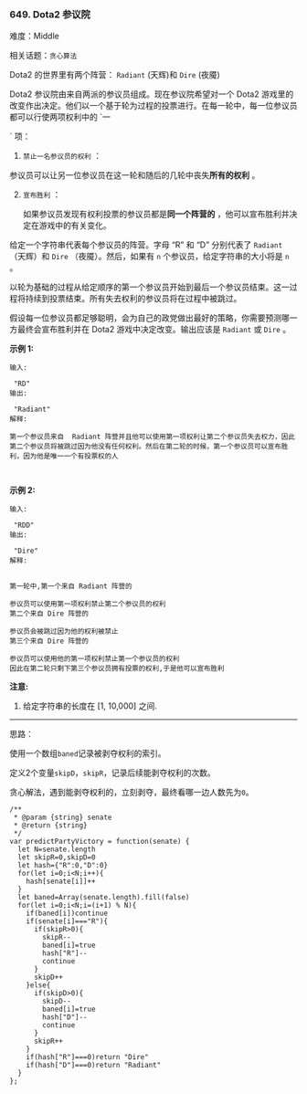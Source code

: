 ### 649. Dota2 参议院

难度：Middle

相关话题：`贪心算法`

Dota2 的世界里有两个阵营： `Radiant` (天辉)和 `Dire` (夜魇)



Dota2 参议院由来自两派的参议员组成。现在参议院希望对一个 Dota2 游戏里的改变作出决定。他们以一个基于轮为过程的投票进行。在每一轮中，每一位参议员都可以行使两项权利中的 `一

` 项：




1.  `禁止一名参议员的权利` ：



参议员可以让另一位参议员在这一轮和随后的几轮中丧失**所有的权利** 。




2.  `宣布胜利` ：








     如果参议员发现有权利投票的参议员都是**同一个阵营的** ，他可以宣布胜利并决定在游戏中的有关变化。







给定一个字符串代表每个参议员的阵营。字母 &ldquo;R&rdquo; 和 &ldquo;D&rdquo; 分别代表了 `Radiant` （天辉）和 `Dire` （夜魇）。然后，如果有  `n`  个参议员，给定字符串的大小将是 `n` 。



以轮为基础的过程从给定顺序的第一个参议员开始到最后一个参议员结束。这一过程将持续到投票结束。所有失去权利的参议员将在过程中被跳过。



假设每一位参议员都足够聪明，会为自己的政党做出最好的策略，你需要预测哪一方最终会宣布胜利并在 Dota2 游戏中决定改变。输出应该是 `Radiant` 或 `Dire` 。







**示例 1:** 





```
输入:

 "RD"
输出:

 "Radiant"
解释:

第一个参议员来自  Radiant 阵营并且他可以使用第一项权利让第二个参议员失去权力，因此第二个参议员将被跳过因为他没有任何权利。然后在第二轮的时候，第一个参议员可以宣布胜利，因为他是唯一一个有投票权的人



```


**示例 2:** 





```
输入:

 "RDD"
输出:

 "Dire"
解释:

 
第一轮中,第一个来自 Radiant 阵营的

参议员可以使用第一项权利禁止第二个参议员的权利
第二个来自 Dire 阵营的

参议员会被跳过因为他的权利被禁止
第三个来自 Dire 阵营的

参议员可以使用他的第一项权利禁止第一个参议员的权利
因此在第二轮只剩下第三个参议员拥有投票的权利,于是他可以宣布胜利

```






**注意:** 




1. 给定字符串的长度在 [1, 10,000] 之间.










-----

思路：

使用一个数组`baned`记录被剥夺权利的索引。

定义2个变量`skipD`，`skipR`，记录后续能剥夺权利的次数。

贪心解法，遇到能剥夺权利的，立刻剥夺，最终看哪一边人数先为`0`。


```
/**
 * @param {string} senate
 * @return {string}
 */
var predictPartyVictory = function(senate) {
  let N=senate.length
  let skipR=0,skipD=0
  let hash={"R":0,"D":0}
  for(let i=0;i<N;i++){
    hash[senate[i]]++
  }
  let baned=Array(senate.length).fill(false)
  for(let i=0;i<N;i=(i+1) % N){
    if(baned[i])continue
    if(senate[i]==="R"){
      if(skipR>0){
        skipR--
        baned[i]=true
        hash["R"]--
        continue
      }
      skipD++
    }else{
      if(skipD>0){
        skipD--
        baned[i]=true
        hash["D"]--
        continue
      }
      skipR++
    }
    if(hash["R"]===0)return "Dire"
    if(hash["D"]===0)return "Radiant"
  }
};



```


